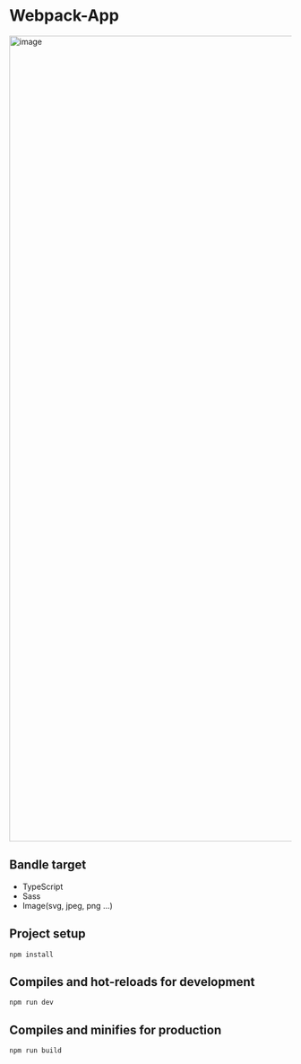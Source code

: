 # Webpack-App

<img width="1437" alt="image" src="https://user-images.githubusercontent.com/65071534/163777358-76f0601d-408b-4a68-9f49-a40d64469b4c.png">

## Bandle target

- TypeScript
- Sass
- Image(svg, jpeg, png ...)

## Project setup

```
npm install
```

## Compiles and hot-reloads for development

```
npm run dev
```

## Compiles and minifies for production

```
npm run build
```
